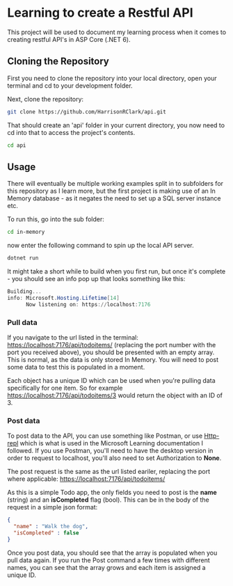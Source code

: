 
# Learning to create a Restful API

This project will be used to document my learning process when it comes to creating restful API's in ASP Core (.NET 6).




## Cloning the Repository

First you need to clone the repository into your local directory, open your terminal and cd to your development folder.

Next, clone the repository:

```bash
git clone https://github.com/HarrisonRClark/api.git
```

That should create an 'api' folder in your current directory, you now need to cd into that to access the project's contents.

```bash
cd api
```


## Usage

There will eventually be multiple working examples split in to subfolders for this repository as I learn more, but the first project is making use of an In Memory database - as it negates the need to set up a SQL server instance etc.

To run this, go into the sub folder:

```bash
cd in-memory
```

now enter the following command to spin up the local API server.

```bash
dotnet run
```
It might take a short while to build when you first run, but once it's complete - you should see an info pop up that looks something like this:

```powershell
Building...
info: Microsoft.Hosting.Lifetime[14]
      Now listening on: https://localhost:7176
```

### Pull data

If you navigate to the url listed in the terminal: [https://localhost:7176/api/todoitems/](https://localhost:7176/api/todoitems/) (replacing the port number with the port you received above), you should be presented with an empty array. This is normal, as the data is only stored In Memory. You will need to post some data to test this is populated in a moment.

Each object has a unique ID which can be used when you're pulling data specifically for one item. So for example [https://localhost:7176/api/todoitems/3](https://localhost:7176/api/todoitems/3) would return the object with an ID of 3.


### Post data
To post data to the API, you can use something like Postman, or use [Http-repl](https://learn.microsoft.com/en-us/aspnet/core/web-api/http-repl/?view=aspnetcore-6.0) which is what is used in the Microsoft Learning documentation I followed. If you use Postman, you'll need to have the desktop version in order to request to localhost, you'll also need to set Authorization to **None**.

The post request is the same as the url listed eariler, replacing the port where applicable: [https://localhost:7176/api/todoitems/](https://localhost:7176/api/todoitems/)

As this is a simple Todo app, the only fields you need to post is the **name** (string) and an **isCompleted** flag (bool). This can be in the body of the request in a simple json format:

```json
{
  "name" : "Walk the dog",
  "isCompleted" : false
}
```

Once you post data, you should see that the array is populated when you pull data again. If you run the Post command a few times with different names, you can see that the array grows and each item is assigned a unique ID. 




